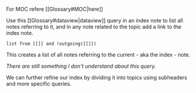 For MOC refere [[Glossary#MOC|here]]

Use this [[Glossary#dataview|dataview]] query in an index note to list all notes referring to it, and in any note related to the topic add a link to the index note. 

```dataview
list from [[]] and !outgoing([[]])
```

This creates a list of all notes referring to the current - aka the index - note.

*There are still something I don't understand about this query.*

We can further refine our index by dividing it into topics using subheaders and more specific queries.